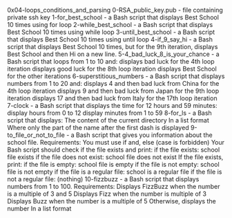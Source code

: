 0x04-loops_conditions_and_parsing
0-RSA_public_key.pub - file containing private ssh key
1-for_best_school - a Bash script that displays Best School 10 times using for loop
2-while_best_school - a Bash script that displays Best School 10 times using while loop
3-until_best_school - a Bash script that displays Best School 10 times using until loop
4-if_9_say_hi - a Bash script that displays Best School 10 times, but for the 9th iteration, displays Best School and then Hi on a new line.
5-4_bad_luck_8_is_your_chance - a Bash script that loops from 1 to 10 and:
	displays bad luck for the 4th loop iteration
	displays good luck for the 8th loop iteration
	displays Best School for the other iterations
6-superstitious_numbers - a Bash script that displays numbers from 1 to 20 and:
	displays 4 and then bad luck from China for the 4th loop iteration
	displays 9 and then bad luck from Japan for the 9th loop iteration
	displays 17 and then bad luck from Italy for the 17th loop iteration
7-clock - a Bash script that displays the time for 12 hours and 59 minutes:
	display hours from 0 to 12
	display minutes from 1 to 59
8-for_ls - a Bash script that displays:
	The content of the current directory
	In a list format
	Where only the part of the name after the first dash is displayed
9-to_file_or_not_to_file - a Bash script that gives you information about the school file.
	Requirements:
	You must use if and, else (case is forbidden)
	Your Bash script should check if the file exists and print:
	if the file exists: school file exists
	if the file does not exist: school file does not exist
	If the file exists, print:
	if the file is empty: school file is empty
	if the file is not empty: school file is not empty
	if the file is a regular file: school is a regular file
	if the file is not a regular file: (nothing)
10-fizzbuzz - a Bash script that displays numbers from 1 to 100.
	Requirements:
	Displays FizzBuzz when the number is a multiple of 3 and 5
	Displays Fizz when the number is multiple of 3
	Displays Buzz when the number is a multiple of 5
	Otherwise, displays the number
	In a list format
